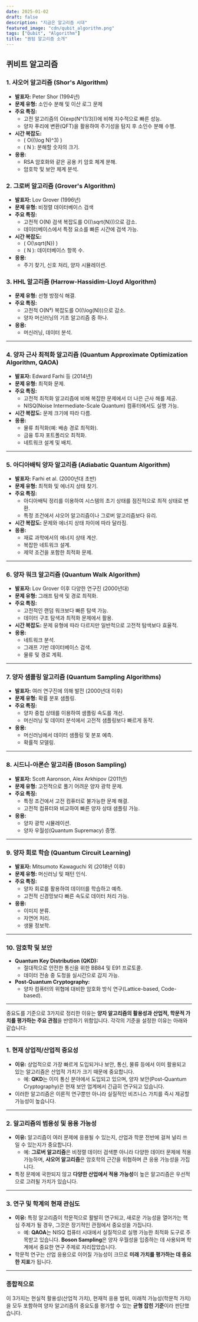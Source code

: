 ```yaml
---
date: 2025-01-02
draft: false
description: "지금은 알고리즘 시대"
featured_image: "cdn/qubit_algorithm.png"
tags: ["Qubit", "Algorithm"]
title: "퀀텀 알고리즘 소개"
---
```


## 퀴비트 알고리즘

### 1. 샤오어 알고리즘 (Shor's Algorithm)
- **발표자:** Peter Shor (1994년)
- **문제 유형:** 소인수 분해 및 이산 로그 문제
- **주요 특징:**
  - 고전 알고리즘의 O(exp(N^(1/3)))에 비해 지수적으로 빠른 성능.
  - 양자 푸리에 변환(QFT)을 활용하여 주기성을 탐지 후 소인수 분해 수행.
- **시간 복잡도:**
  - \( O((\log N)^3) \)
  - \( N \): 분해할 숫자의 크기.
- **응용:**
  - RSA 암호화와 같은 공용 키 암호 체계 분해.
  - 암호학 및 보안 체계 분석.

### 2. 그로버 알고리즘 (Grover's Algorithm)
- **발표자:** Lov Grover (1996년)
- **문제 유형:** 비정렬 데이터베이스 검색
- **주요 특징:**
  - 고전적 O(N) 검색 복잡도를 O(\(\sqrt{N}\))으로 감소.
  - 데이터베이스에서 특정 요소를 빠른 시간에 검색 가능.
- **시간 복잡도:**
  - \( O(\sqrt{N}) \)
  - \( N \): 데이터베이스 항목 수.
- **응용:**
  - 주기 찾기, 신호 처리, 양자 시뮬레이션.

### 3. HHL 알고리즘 (Harrow-Hassidim-Lloyd Algorithm)
- **문제 유형:** 선형 방정식 해결.
- **주요 특징:**
  - 고전적 O(N³) 복잡도를 O(\(\log(N)\))으로 감소.
  - 양자 머신러닝의 기초 알고리즘 중 하나.
- **응용:**
  - 머신러닝, 데이터 분석.

---

### 4. 양자 근사 최적화 알고리즘 (Quantum Approximate Optimization Algorithm, QAOA)
- **발표자:** Edward Farhi 등 (2014년)
- **문제 유형:** 최적화 문제.
- **주요 특징:**
  - 고전적 최적화 알고리즘에 비해 복잡한 문제에서 더 나은 근사 해를 제공.
  - NISQ(Noise Intermediate-Scale Quantum) 컴퓨터에서도 실행 가능.
- **시간 복잡도:** 문제 크기에 따라 다름.
- **응용:**
  - 물류 최적화(예: 배송 경로 최적화).
  - 금융 투자 포트폴리오 최적화.
  - 네트워크 설계 및 배치.

---

### 5. 아디아배틱 양자 알고리즘 (Adiabatic Quantum Algorithm)
- **발표자:** Farhi et al. (2000년대 초반)
- **문제 유형:** 최적화 및 에너지 상태 찾기.
- **주요 특징:**
  - 아디아배틱 정리를 이용하여 시스템의 초기 상태를 점진적으로 최적 상태로 변환.
  - 특정 조건에서 샤오어 알고리즘이나 그로버 알고리즘보다 유리.
- **시간 복잡도:** 문제와 에너지 상태 차이에 따라 달라짐.
- **응용:**
  - 재료 과학에서의 에너지 상태 계산.
  - 복잡한 네트워크 설계.
  - 제약 조건을 포함한 최적화 문제.

---

### 6. 양자 워크 알고리즘 (Quantum Walk Algorithm)
- **발표자:** Lov Grover 이후 다양한 연구진 (2000년대)
- **문제 유형:** 그래프 탐색 및 경로 최적화.
- **주요 특징:**
  - 고전적인 랜덤 워크보다 빠른 탐색 가능.
  - 데이터 구조 탐색과 최적화 문제에서 활용.
- **시간 복잡도:** 문제 유형에 따라 다르지만 일반적으로 고전적 탐색보다 효율적.
- **응용:**
  - 네트워크 분석.
  - 그래프 기반 데이터베이스 검색.
  - 물류 및 경로 계획.

---

### 7. 양자 샘플링 알고리즘 (Quantum Sampling Algorithms)
- **발표자:** 여러 연구진에 의해 발전 (2000년대 이후)
- **문제 유형:** 확률 분포 샘플링.
- **주요 특징:**
  - 양자 중첩 상태를 이용하여 샘플링 속도를 개선.
  - 머신러닝 및 데이터 분석에서 고전적 샘플링보다 빠르게 동작.
- **응용:**
  - 머신러닝에서 데이터 샘플링 및 분포 예측.
  - 확률적 모델링.

---

### 8. 시드니-아론슨 알고리즘 (Boson Sampling)
- **발표자:** Scott Aaronson, Alex Arkhipov (2011년)
- **문제 유형:** 고전적으로 풀기 어려운 양자 광학 문제.
- **주요 특징:**
  - 특정 조건에서 고전 컴퓨터로 불가능한 문제 해결.
  - 고전적 컴퓨터와 비교하여 빠른 양자 상태 샘플링 가능.
- **응용:**
  - 양자 광학 시뮬레이션.
  - 양자 우월성(Quantum Supremacy) 증명.

---

### 9. 양자 회로 학습 (Quantum Circuit Learning)
- **발표자:** Mitsumoto Kawaguchi 외 (2018년 이후)
- **문제 유형:** 머신러닝 및 패턴 인식.
- **주요 특징:**
  - 양자 회로를 활용하여 데이터를 학습하고 예측.
  - 고전적 신경망보다 빠른 속도로 데이터 처리 가능.
- **응용:**
  - 이미지 분류.
  - 자연어 처리.
  - 생물 정보학.

---

### 10. 암호학 및 보안
- **Quantum Key Distribution (QKD):**
  - 절대적으로 안전한 통신을 위한 BB84 및 E91 프로토콜.
  - 데이터 전송 중 도청을 실시간으로 감지 가능.
- **Post-Quantum Cryptography:**
  - 양자 컴퓨터의 위협에 대비한 암호화 방식 연구(Lattice-based, Code-based).

---

중요도를 기준으로 3가지로 정리한 이유는 **양자 알고리즘의 활용성과 산업적, 학문적 가치를 평가하는 주요 관점**을 반영하기 위함입니다. 각각의 기준을 설정한 이유는 아래와 같습니다:

---

### 1. **현재 상업적/산업적 중요성**
   - **이유:** 상업적으로 가장 빠르게 도입되거나 보안, 통신, 물류 등에서 이미 활용되고 있는 알고리즘은 산업적 가치가 크기 때문에 중요합니다.  
     - 예: **QKD**는 이미 통신 분야에서 도입되고 있으며, 양자 보안(Post-Quantum Cryptography)은 현재 보안 업계에서 긴급히 연구되고 있습니다.
   - 이러한 알고리즘은 이론적 연구뿐만 아니라 실질적인 비즈니스 가치를 즉시 제공할 가능성이 높습니다.

---

### 2. **알고리즘의 범용성 및 응용 가능성**
   - **이유:** 알고리즘이 여러 문제에 응용될 수 있는지, 산업과 학문 전반에 걸쳐 널리 쓰일 수 있는지가 중요합니다.  
     - 예: **그로버 알고리즘**은 비정렬 데이터 검색뿐 아니라 다양한 데이터 문제에 적용 가능하며, **샤오어 알고리즘**은 암호학의 근간을 위협하며 큰 응용 가능성을 가집니다.
   - 특정 문제에 국한되지 않고 **다양한 산업에서 적용 가능성**이 높은 알고리즘은 우선적으로 고려될 가치가 있습니다.

---

### 3. **연구 및 학계의 현재 관심도**
   - **이유:** 특정 알고리즘이 학문적으로 활발히 연구되고, 새로운 가능성을 열어가는 핵심 주제가 될 경우, 그것은 장기적인 관점에서 중요성을 가집니다.  
     - 예: **QAOA**는 NISQ 컴퓨터 시대에서 실질적으로 실행 가능한 최적화 도구로 주목받고 있습니다. **Boson Sampling**은 양자 우월성을 입증하는 데 사용되며 학계에서 중요한 연구 주제로 자리잡았습니다.
   - 학문적 연구는 산업 응용으로 이어질 가능성이 크므로 **미래 가치를 평가하는 데 중요한 지표**가 됩니다.

---

### 종합적으로
이 3가지는 현실적 활용성(산업적 가치), 현재적 응용 범위, 미래적 가능성(학문적 가치)을 모두 포함하여 양자 알고리즘의 중요도를 평가할 수 있는 **균형 잡힌 기준**이라 판단했습니다.

